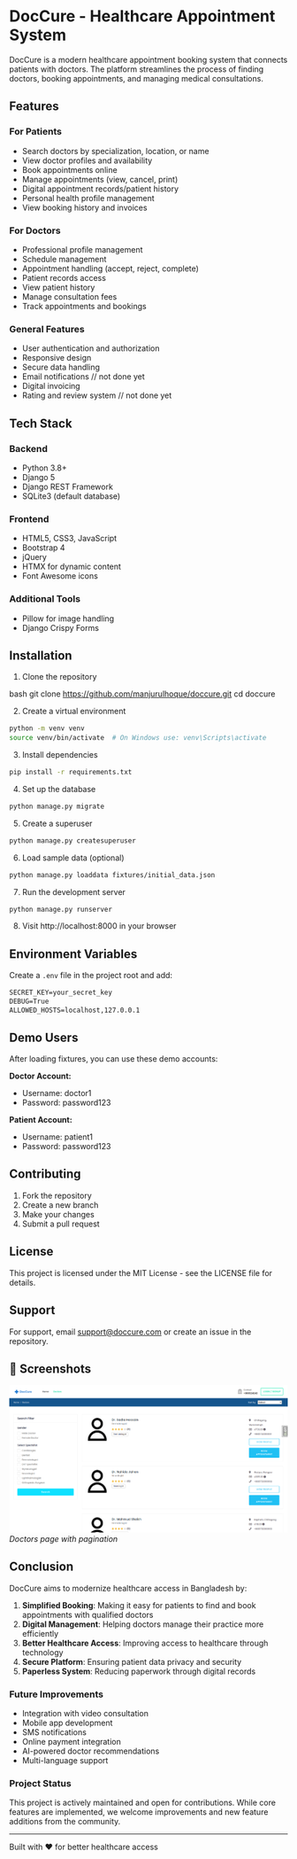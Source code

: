 # DocCure - Healthcare Appointment System

DocCure is a modern healthcare appointment booking system that connects patients with doctors. The platform streamlines the process of finding doctors, booking appointments, and managing medical consultations.

## Features

### For Patients
- Search doctors by specialization, location, or name
- View doctor profiles and availability
- Book appointments online
- Manage appointments (view, cancel, print)
- Digital appointment records/patient history
- Personal health profile management
- View booking history and invoices

### For Doctors
- Professional profile management
- Schedule management
- Appointment handling (accept, reject, complete)
- Patient records access
- View patient history
- Manage consultation fees
- Track appointments and bookings

### General Features
- User authentication and authorization
- Responsive design
- Secure data handling
- Email notifications // not done yet
- Digital invoicing
- Rating and review system // not done yet

## Tech Stack

### Backend
- Python 3.8+
- Django 5
- Django REST Framework
- SQLite3 (default database)

### Frontend
- HTML5, CSS3, JavaScript
- Bootstrap 4
- jQuery
- HTMX for dynamic content
- Font Awesome icons

### Additional Tools
- Pillow for image handling
- Django Crispy Forms

## Installation

1. Clone the repository

bash
git clone https://github.com/manjurulhoque/doccure.git
cd doccure

2. Create a virtual environment
```bash
python -m venv venv
source venv/bin/activate  # On Windows use: venv\Scripts\activate
```

3. Install dependencies
```bash
pip install -r requirements.txt
```

4. Set up the database
```bash
python manage.py migrate
```

5. Create a superuser
```bash
python manage.py createsuperuser
```

6. Load sample data (optional)
```bash
python manage.py loaddata fixtures/initial_data.json
```

7. Run the development server
```bash
python manage.py runserver
```

8. Visit http://localhost:8000 in your browser

## Environment Variables
Create a `.env` file in the project root and add:

```
SECRET_KEY=your_secret_key
DEBUG=True
ALLOWED_HOSTS=localhost,127.0.0.1
```

## Demo Users
After loading fixtures, you can use these demo accounts:

**Doctor Account:**
- Username: doctor1
- Password: password123

**Patient Account:**
- Username: patient1
- Password: password123

## Contributing
1. Fork the repository
2. Create a new branch
3. Make your changes
4. Submit a pull request

## License
This project is licensed under the MIT License - see the LICENSE file for details.

## Support
For support, email support@doccure.com or create an issue in the repository.

## 📸 Screenshots

![Doctors Page](screenshots/doctors.png)
*Doctors page with pagination*

## Conclusion

DocCure aims to modernize healthcare access in Bangladesh by:

1. **Simplified Booking**: Making it easy for patients to find and book appointments with qualified doctors
2. **Digital Management**: Helping doctors manage their practice more efficiently
3. **Better Healthcare Access**: Improving access to healthcare through technology
4. **Secure Platform**: Ensuring patient data privacy and security
5. **Paperless System**: Reducing paperwork through digital records

### Future Improvements

- Integration with video consultation
- Mobile app development
- SMS notifications
- Online payment integration
- AI-powered doctor recommendations
- Multi-language support

### Project Status

This project is actively maintained and open for contributions. While core features are implemented, we welcome improvements and new feature additions from the community.

---
Built with ❤️ for better healthcare access


